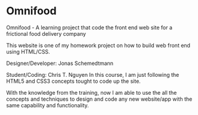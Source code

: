 # Omnifood
Omnifood - A learning project that code the front end web site for a frictional food delivery company

This website is one of my homework project on how to build web front end using HTML/CSS.

Designer/Developer: Jonas Schemedtmann

Student/Coding: Chris T. Nguyen 
In this course, I am just following the HTML5 and CSS3 concepts tought to code up the site.

With the knowledge from the training, now I am able to use the all the concepts and techniques to design and code any new website/app with the same capability and functionality.

